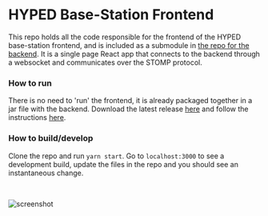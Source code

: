 # HYPED Base-Station Frontend
This repo holds all the code responsible for the frontend of the HYPED base-station frontend, and is included as a submodule in [the repo for the backend](https://github.com/Hyp-ed/base-station-2019). It is a single page React app that connects to the backend through a websocket and communicates over the STOMP protocol.

### How to run
There is no need to 'run' the frontend, it is already packaged together in a jar file with the backend. Download the latest release [here](https://github.com/Hyp-ed/base-station-2019/releases) and follow the instructions [here](https://github.com/Hyp-ed/base-station-2019/blob/master/README.md).

### How to build/develop
Clone the repo and run `yarn start`. Go to `localhost:3000` to see a development build, update the files in the repo and you should see an instantaneous change.

<br>

![screenshot](https://i.imgur.com/BrU8SX7.jpg)
